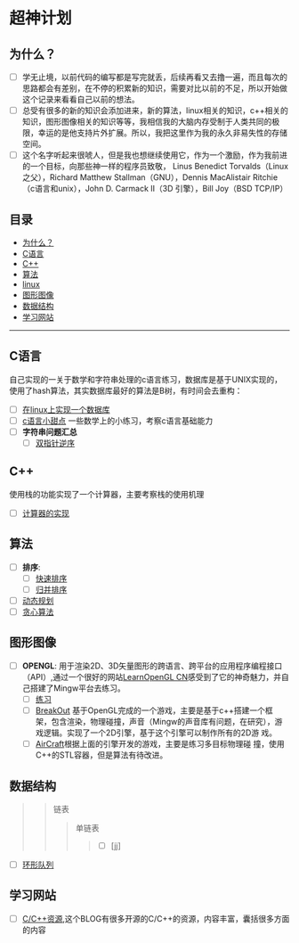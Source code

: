 # 超神计划

## 为什么？
- [ ] 学无止境，以前代码的编写都是写完就丢，后续再看又去撸一遍，而且每次的思路都会有差别，在不停的积累新的知识，需要对比以前的不足，所以开始做       这个记录来看看自己以前的想法。
- [ ] 总受有很多的新的知识会添加进来，新的算法，linux相关的知识，c++相关的知识，图形图像相关的知识等等，我相信我的大脑内存受制于人类共同的极         限，幸运的是他支持片外扩展。所以，我把这里作为我的永久非易失性的存储空间。
- [ ] 这个名字听起来很唬人，但是我也想继续使用它，作为一个激励，作为我前进的一个目标，向那些神一样的程序员致敬， Linus Benedict           Torvalds（Linux之父），Richard Matthew Stallman（GNU），Dennis MacAlistair Ritchie（c语言和unix），John D. Carmack II（3D 引擎），Bill Joy（BSD TCP/IP）

## 目录
- [为什么？](#为什么？)
- [C语言](#C语言)
- [C++](#C++)
- [算法](#算法)
- [linux](#linux)
- [图形图像](#图形图像)
- [数据结构](#数据结构)
- [学习网站](#学习网站)

---
## C语言
自己实现的一关于数学和字符串处理的c语言练习，数据库是基于UNIX实现的，使用了hash算法，其实数据库最好的算法是B树，有时间会去重构：
- [ ] [在linux上实现一个数据库](https://github.com/ShireHong/unix_c_db) 
- [ ] [c语言小甜点](https://github.com/ShireHong/algorithm-note/tree/master/c)
       一些数学上的小练习，考察c语言基础能力
- [ ] **字符串问题汇总**
    - [ ] [双指针逆序](https://github.com/ShireHong/algorithm-note/blob/master/string/str_reverse.c)

## C++
使用栈的功能实现了一个计算器，主要考察栈的使用机理
- [ ] [计算器的实现](https://github.com/ShireHong/algorithm-note/tree/master/c%2B%2B/calculator)

## 算法
- [ ]  **排序**:
    - [ ] [快速排序](https://github.com/ShireHong/algorithm-note/tree/master/sort) 
    - [ ] [归并排序](https://github.com/ShireHong/algorithm-note/tree/master/sort)
- [ ] [动态规划](https://github.com/ShireHong/algorithm-note/tree/master/dp) 
- [ ] [贪心算法](https://github.com/ShireHong/algorithm-note/tree/master/greedy) 

## 图形图像
- [ ] **OPENGL**:
  用于渲染2D、3D矢量图形的跨语言、跨平台的应用程序编程接口（API）,通过一个很好的网站[LearnOpenGL CN](https://learnopengl-cn.github.io/)感受到了它的神奇魅力，并自己搭建了Mingw平台去练习。
    - [ ] [练习](https://github.com/ShireHong/OpenGL/tree/master/OpenGL)
    - [ ] [BreakOut](https://github.com/ShireHong/OpenGL/tree/master/my_game/breakout) 基于OpenGL完成的一个游戏，主要是基于c++搭建一个框                     架，包含渲染，物理碰撞，声音（Mingw的声音库有问题，在研究），游戏逻辑。实现了一个2D引擎，基于这个引擎可以制作所有的2D游                     戏。
    - [ ] [AirCraft](https://github.com/ShireHong/OpenGL/tree/master/my_game/aircraft)根据上面的引擎开发的游戏，主要是练习多目标物理碰                       撞，使用C++的STL容器，但是算法有待改进。
 
 ## 数据结构
 >> 链表
 >>> 单链表
 >>>> - [ ] [jj]
 - [ ] [环形队列](https://github.com/ShireHong/algorithm-note/tree/master/%E6%95%B0%E6%8D%AE%E7%BB%93%E6%9E%84/%E7%8E%AF%E5%BD%A2%E9%98%9F%E5%88%97)


## 学习网站
- [ ] [C/C++资源](https://ezlippi.com/blog/2014/12/c-open-project.html),这个BLOG有很多开源的C/C++的资源，内容丰富，囊括很多方面的内容




